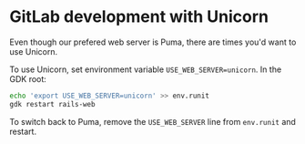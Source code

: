# GitLab development with Unicorn

Even though our prefered web server is Puma, there are times you'd want to use Unicorn.

To use Unicorn, set environment variable `USE_WEB_SERVER=unicorn`.
In the GDK root:

```sh
echo 'export USE_WEB_SERVER=unicorn' >> env.runit
gdk restart rails-web
```

To switch back to Puma, remove the `USE_WEB_SERVER` line from `env.runit` and restart.
